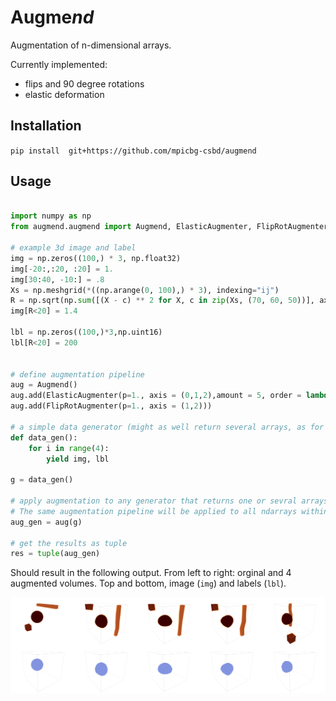 # Augme*nd*

Augmentation of n-dimensional arrays.


Currently implemented:

* flips and 90 degree rotations
* elastic deformation 

## Installation

`pip install  git+https://github.com/mpicbg-csbd/augmend`

## Usage

```python

import numpy as np
from augmend.augmend import Augmend, ElasticAugmenter, FlipRotAugmenter

# example 3d image and label
img = np.zeros((100,) * 3, np.float32)
img[-20:,:20, :20] = 1.
img[30:40, -10:] = .8
Xs = np.meshgrid(*((np.arange(0, 100),) * 3), indexing="ij")
R = np.sqrt(np.sum([(X - c) ** 2 for X, c in zip(Xs, (70, 60, 50))], axis=0))
img[R<20] = 1.4

lbl = np.zeros((100,)*3,np.uint16)
lbl[R<20] = 200


# define augmentation pipeline
aug = Augmend()
aug.add(ElasticAugmenter(p=1., axis = (0,1,2),amount = 5, order = lambda x: 0 if x.dtype.type == np.uint16 else 1))
aug.add(FlipRotAugmenter(p=1., axis = (1,2)))

# a simple data generator (might as well return several arrays, as for a supervised data generator) 
def data_gen():
    for i in range(4):
        yield img, lbl

g = data_gen()

# apply augmentation to any generator that returns one or sevral arrays
# The same augmentation pipeline will be applied to all ndarrays within a single element of the generator
aug_gen = aug(g)

# get the results as tuple
res = tuple(aug_gen)


```
Should result in the following output. From left to right: orginal and 4 augmented volumes. Top and bottom, image (`img`) and labels (`lbl`). 

![alt text](imgs/examples.png)





